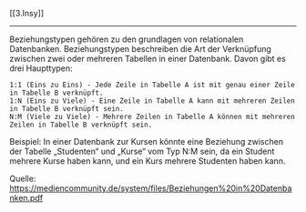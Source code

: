 [[3.Insy]]
___
Beziehungstypen gehören zu den grundlagen von relationalen Datenbanken. Beziehungstypen beschreiben die Art der Verknüpfung zwischen zwei oder mehreren Tabellen in einer Datenbank. Davon gibt es drei Haupttypen:

    1:1 (Eins zu Eins) - Jede Zeile in Tabelle A ist mit genau einer Zeile in Tabelle B verknüpft.
    1:N (Eins zu Viele) - Eine Zeile in Tabelle A kann mit mehreren Zeilen in Tabelle B verknüpft sein.
    N:M (Viele zu Viele) - Mehrere Zeilen in Tabelle A können mit mehreren Zeilen in Tabelle B verknüpft sein.

Beispiel: In einer Datenbank zur Kursen könnte eine Beziehung zwischen der Tabelle „Studenten“ und „Kurse“ vom Typ N:M sein, da ein Student mehrere Kurse haben kann, und ein Kurs mehrere Studenten haben kann.

Quelle: https://mediencommunity.de/system/files/Beziehungen%20in%20Datenbanken.pdf